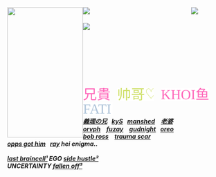 <br><br><br><br><br><br><br><br>

<h5 align="left">
<img src="https://github.com/user-attachments/assets/d65cd818-2fc3-4150-9571-a73c3679f1fe" width="175" height="300" align="left"></img>
<a href="https://rentry.co/dangerousbeauty"><img src="https://files.catbox.moe/ni5bt9.png" width="240" height="auto" align="left"></img></a>⠀<img src="https://komarev.com/ghpvc/?username=tojifg&color=ff66b9&plastic&label=⠀BEAUTY+COUNT⠀:&base=1000000000"></img>
  <br><br> <img src="https://files.catbox.moe/9skef3.png"width="240" height="auto" align="left"></img>
<br><br><br><br><br><br>
<img src="https://files.catbox.moe/gny306.png" width="220" height= "5" align="left"><br><br>
  
  <a href="https://github.com/bathroombreak/"><img src="https://github.com/tojifg/tojifg/blob/acaa5dfc48bfbc9cbd34b392f8471016c1cb876b/harvey.svg"></img></a> ⠀ <a href="https://github.com/9ANTZ/"><img src="https://github.com/tojifg/tojifg/blob/acaa5dfc48bfbc9cbd34b392f8471016c1cb876b/hc.svg"></img></a> ⠀ <a href="https://github.com/10shadows/"><img src="https://github.com/tojifg/tojifg/blob/acaa5dfc48bfbc9cbd34b392f8471016c1cb876b/khoi.svg"></img></a> ⠀ <a href="https://github.com/eatsleepedge/"><img src="https://github.com/tojifg/tojifg/blob/acaa5dfc48bfbc9cbd34b392f8471016c1cb876b/cati.svg"></img></a>
  <br> <a href="https://github.com/basementjazz/">義理の兄</a>⠀<a href="https://github.com/blackbetta/">kyS</a>⠀<a href="https://github.com/vampaku/">manshed</a> ⠀<a href="https://github.com/deepaffection/">老婆</a>
  <br><a href="https://github.com/Ovrpheus/">orvph</a> ⠀<a href="https://github.com/fuziyamas/">fuzay</a> ⠀<a href="https://github.com/njqh/">gudnight</a>⠀<a href="https://github.com/P5royal/">oreo</a>
  <br><a href="https://github.com/dandysworld/">bob ross</a> ⠀<a href="https://github.com/LoveCrime/">trauma scar</a> 
  <br><a href="https://github.com/Ivanvtill/">opps got him</a>⠀<a href="https://github.com/9THNINJA/">ray</a> hei enigma..
  <br><br><a href="https://github.com/junkshot/">last braincell¹</a> EGO <a href="https://github.com/momoayase/">side hustle²</a> <br>UNCERTAINTY <a href="https://github.com/moonchef/">fallen off³</a>
</h5>
<br><br><br><br><br><br><br><br><br>
